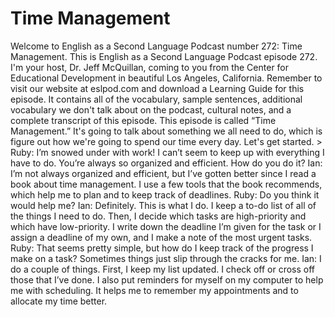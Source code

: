 # Time Management

Welcome to English as a Second Language Podcast number 272: Time Management.  This is English as a Second Language Podcast episode 272.  I'm your host, Dr. Jeff McQuillan, coming to you from the Center for Educational Development in beautiful Los Angeles, California.  Remember to visit our website at eslpod.com and download a Learning Guide for this episode.  It contains all of the vocabulary, sample sentences, additional vocabulary we don't talk about on the podcast, cultural notes, and a complete transcript of this episode.  This episode is called “Time Management.”  It's going to talk about something we all need to do, which is figure out how we're going to spend our time every day.  Let's get started.  > Ruby:  I’m snowed under with work!  I can’t seem to keep up with everything I have to do.  You’re always so organized and efficient.  How do you do it?  Ian:  I’m not always organized and efficient, but I’ve gotten better since I read a book about time management.  I use a few tools that the book recommends, which help me to plan and to keep track of deadlines.    Ruby:  Do you think it would help me?  Ian:  Definitely.  This is what I do.  I keep a to-do list of all of the things I need to do.  Then, I decide which tasks are high-priority and which have low-priority.  I write down the deadline I’m given for the task or I assign a deadline of my own, and I make a note of the most urgent tasks.    Ruby:  That seems pretty simple, but how do I keep track of the progress I make on a task?  Sometimes things just slip through the cracks for me.    Ian:  I do a couple of things.  First, I keep my list updated.  I check off or cross off those that I’ve done.  I also put reminders for myself on my computer to help me with scheduling.  It helps me to remember my appointments and to allocate my time better. 